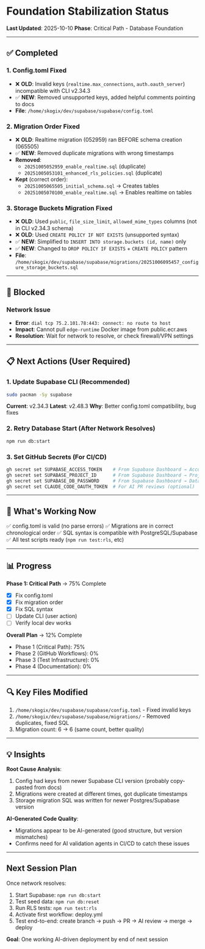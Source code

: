 # Foundation Stabilization Status

**Last Updated**: 2025-10-10
**Phase**: Critical Path - Database Foundation

---

## ✅ Completed

### 1. Config.toml Fixed
- ❌ **OLD**: Invalid keys (`realtime.max_connections`, `auth.oauth_server`) incompatible with CLI v2.34.3
- ✅ **NEW**: Removed unsupported keys, added helpful comments pointing to docs
- **File**: `/home/skogix/dev/supabase/supabase/config.toml`

### 2. Migration Order Fixed
- ❌ **OLD**: Realtime migration (052959) ran BEFORE schema creation (065505)
- ✅ **NEW**: Removed duplicate migrations with wrong timestamps
- **Removed**:
  - `20251005052959_enable_realtime.sql` (duplicate)
  - `20251005053101_enhanced_rls_policies.sql` (duplicate)
- **Kept** (correct order):
  - `20251005065505_initial_schema.sql` → Creates tables
  - `20251005070100_enable_realtime.sql` → Enables realtime on tables

### 3. Storage Buckets Migration Fixed
- ❌ **OLD**: Used `public`, `file_size_limit`, `allowed_mime_types` columns (not in CLI v2.34.3 schema)
- ❌ **OLD**: Used `CREATE POLICY IF NOT EXISTS` (unsupported syntax)
- ✅ **NEW**: Simplified to `INSERT INTO storage.buckets (id, name)` only
- ✅ **NEW**: Changed to `DROP POLICY IF EXISTS` + `CREATE POLICY` pattern
- **File**: `/home/skogix/dev/supabase/supabase/migrations/20251006095457_configure_storage_buckets.sql`

---

## 🚧 Blocked

### Network Issue
- **Error**: `dial tcp 75.2.101.78:443: connect: no route to host`
- **Impact**: Cannot pull `edge-runtime` Docker image from public.ecr.aws
- **Resolution**: Wait for network to resolve, or check firewall/VPN settings

---

## 📋 Next Actions (User Required)

### 1. Update Supabase CLI (Recommended)
```bash
sudo pacman -Sy supabase
```
**Current**: v2.34.3
**Latest**: v2.48.3
**Why**: Better config.toml compatibility, bug fixes

### 2. Retry Database Start (After Network Resolves)
```bash
npm run db:start
```

### 3. Set GitHub Secrets (For CI/CD)
```bash
gh secret set SUPABASE_ACCESS_TOKEN    # From Supabase Dashboard → Account → Access Tokens
gh secret set SUPABASE_PROJECT_ID      # From Supabase Dashboard → Project Settings → Reference ID
gh secret set SUPABASE_DB_PASSWORD     # From Supabase Dashboard → Database settings
gh secret set CLAUDE_CODE_OAUTH_TOKEN  # For AI PR reviews (optional)
```

---

## 🎯 What's Working Now

✅ config.toml is valid (no parse errors)
✅ Migrations are in correct chronological order
✅ SQL syntax is compatible with PostgreSQL/Supabase
✅ All test scripts ready (`npm run test:rls`, etc)

---

## 📊 Progress

**Phase 1: Critical Path** → 75% Complete
- [x] Fix config.toml
- [x] Fix migration order
- [x] Fix SQL syntax
- [ ] Update CLI (user action)
- [ ] Verify local dev works

**Overall Plan** → 12% Complete
- Phase 1 (Critical Path): 75%
- Phase 2 (GitHub Workflows): 0%
- Phase 3 (Test Infrastructure): 0%
- Phase 4 (Documentation): 0%

---

## 🔍 Key Files Modified

1. `/home/skogix/dev/supabase/supabase/config.toml` - Fixed invalid keys
2. `/home/skogix/dev/supabase/supabase/migrations/` - Removed duplicates, fixed SQL
3. Migration count: 6 → 6 (same count, better quality)

---

## 💡 Insights

**Root Cause Analysis**:
1. Config had keys from newer Supabase CLI version (probably copy-pasted from docs)
2. Migrations were created at different times, got duplicate timestamps
3. Storage migration SQL was written for newer Postgres/Supabase version

**AI-Generated Code Quality**:
- Migrations appear to be AI-generated (good structure, but version mismatches)
- Confirms need for AI validation agents in CI/CD to catch these issues

---

## Next Session Plan

Once network resolves:
1. Start Supabase: `npm run db:start`
2. Test seed data: `npm run db:reset`
3. Run RLS tests: `npm run test:rls`
4. Activate first workflow: deploy.yml
5. Test end-to-end: create branch → push → PR → AI review → merge → deploy

**Goal**: One working AI-driven deployment by end of next session
